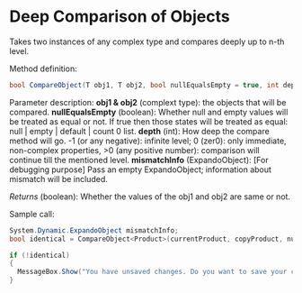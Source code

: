 # Deep Comparison of Objects
Takes two instances of any complex type and compares deeply up to n-th level.

Method definition:
````c#
bool CompareObject(T obj1, T obj2, bool nullEqualsEmpty = true, int depth = -1, dynamic mismatchInfo = null);
````

Parameter description:
**obj1 & obj2** (complext type): the objects that will be compared.
**nullEqualsEmpty** (boolean): Whether null and empty values will be treated as equal or not. If true then those states will be treated as equal: null | empty | default | count 0 list.
**depth** (int): How deep the compare method will go. -1 (or any negative): infinite level; 0 (zer0): only immediate, non-complex properties, >0 (any positive number): comparison will continue till the mentioned level.
**mismatchInfo** (ExpandoObject): [For debugging purpose] Pass an empty ExpandoObject; information about mismatch will be included.

*Returns* (boolean): Whether the values of the obj1 and obj2 are same or not.

Sample call:
````c#
System.Dynamic.ExpandoObject mismatchInfo;
bool identical = CompareObject<Product>(currentProduct, copyProduct, nullEqualsEmpty: true, mismatchInfo: mismatchInfo);

if (!identical)
{
  MessageBox.Show("You have unsaved changes. Do you want to save your changes?", "Confirmation", MessageBoxButton.YesNoCancel, MessageBoxImage.Warning);
}
````
